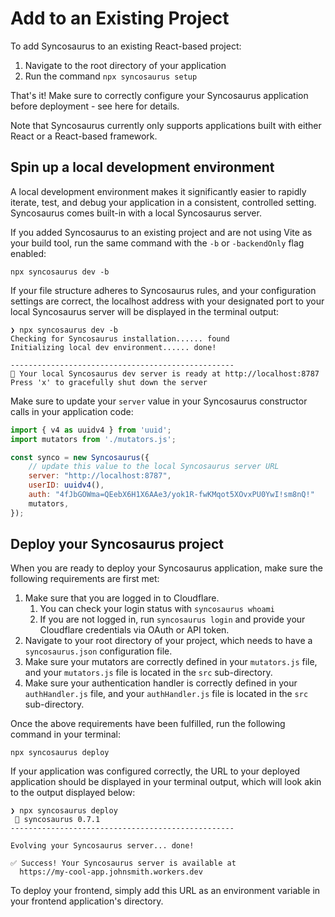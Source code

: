 # Add to an Existing Project

To add Syncosaurus to an existing React-based project:

1. Navigate to the root directory of your application
2. Run the command `npx syncosaurus setup`

That's it! Make sure to correctly configure your Syncosaurus application before deployment - see here for details.

Note that Syncosaurus currently only supports applications built with either React or a React-based framework.

## Spin up a local development environment

A local development environment makes it significantly easier to rapidly iterate, test, and debug your application in a consistent, controlled setting. Syncosaurus comes built-in with a local Syncosaurus server.

If you added Syncosaurus to an existing project and are not using Vite as your build tool, run the same command with the `-b` or `-backendOnly` flag enabled:

```shell
npx syncosaurus dev -b
```

If your file structure adheres to Syncosaurus rules, and your configuration settings are correct, the localhost address with your designated port to your local Syncosaurus server will be displayed in the terminal output:

```shell
❯ npx syncosaurus dev -b
Checking for Syncosaurus installation...... found
Initializing local dev environment...... done!

--------------------------------------------------
🦖 Your local Syncosaurus dev server is ready at http://localhost:8787
Press 'x' to gracefully shut down the server
```

Make sure to update your `server` value in your Syncosaurus constructor calls in your application code:

```javascript
import { v4 as uuidv4 } from 'uuid';
import mutators from './mutators.js';

const synco = new Syncosaurus({
	// update this value to the local Syncosaurus server URL
	server: "http://localhost:8787",
	userID: uuidv4(),
	auth: "4fJbGOWma=QEebX6H1X6AAe3/yok1R-fwKMqot5XOvxPU0YwI!sm8nQ!"
	mutators,
});
```

## Deploy your Syncosaurus project

When you are ready to deploy your Syncosaurus application, make sure the following requirements are first met:

1. Make sure that you are logged in to Cloudflare.
	1. You can check your login status with `syncosaurus whoami`
	2. If you are not logged in, run `syncosaurus login` and provide your Cloudflare credentials via OAuth or API token.
2. Navigate to your root directory of your project, which needs to have a `syncosaurus.json` configuration file.
3. Make sure your mutators are correctly defined in your `mutators.js` file, and your `mutators.js` file is located in the `src` sub-directory.
4. Make sure your authentication handler is correctly defined in your `authHandler.js` file, and your `authHandler.js` file is located in the `src` sub-directory.

Once the above requirements have been fulfilled, run the following command in your terminal:

```shell
npx syncosaurus deploy
```

If your application was configured correctly, the URL to your deployed application should be displayed in your terminal output, which will look akin to the output displayed below:

```shell
❯ npx syncosaurus deploy
 🦖 syncosaurus 0.7.1
--------------------------------------------------

Evolving your Syncosaurus server... done!

✅ Success! Your Syncosaurus server is available at
  https://my-cool-app.johnsmith.workers.dev
```

To deploy your frontend, simply add this URL as an environment variable in your frontend application's directory.
